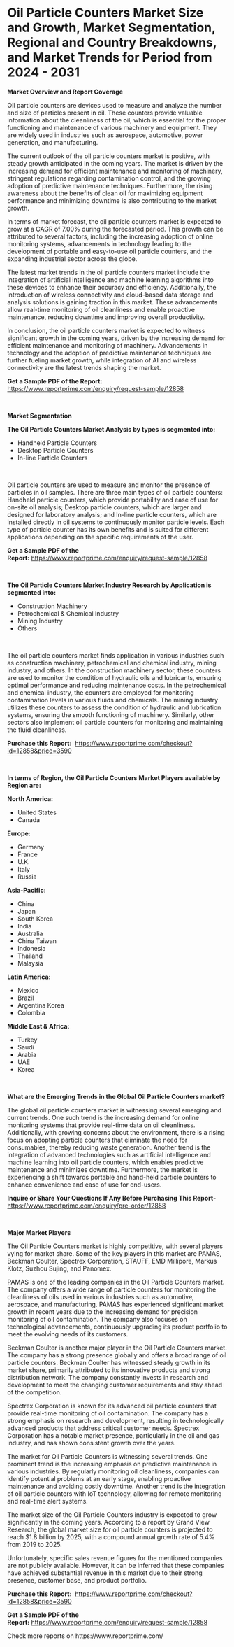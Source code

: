<p><h1>Oil Particle Counters Market Size and Growth, Market Segmentation, Regional and Country Breakdowns, and Market Trends for Period from 2024 -  2031</h1></p><p><strong>Market Overview and Report Coverage</strong></p>
<p><p>Oil particle counters are devices used to measure and analyze the number and size of particles present in oil. These counters provide valuable information about the cleanliness of the oil, which is essential for the proper functioning and maintenance of various machinery and equipment. They are widely used in industries such as aerospace, automotive, power generation, and manufacturing.</p><p>The current outlook of the oil particle counters market is positive, with steady growth anticipated in the coming years. The market is driven by the increasing demand for efficient maintenance and monitoring of machinery, stringent regulations regarding contamination control, and the growing adoption of predictive maintenance techniques. Furthermore, the rising awareness about the benefits of clean oil for maximizing equipment performance and minimizing downtime is also contributing to the market growth.</p><p>In terms of market forecast, the oil particle counters market is expected to grow at a CAGR of 7.00% during the forecasted period. This growth can be attributed to several factors, including the increasing adoption of online monitoring systems, advancements in technology leading to the development of portable and easy-to-use oil particle counters, and the expanding industrial sector across the globe.</p><p>The latest market trends in the oil particle counters market include the integration of artificial intelligence and machine learning algorithms into these devices to enhance their accuracy and efficiency. Additionally, the introduction of wireless connectivity and cloud-based data storage and analysis solutions is gaining traction in this market. These advancements allow real-time monitoring of oil cleanliness and enable proactive maintenance, reducing downtime and improving overall productivity.</p><p>In conclusion, the oil particle counters market is expected to witness significant growth in the coming years, driven by the increasing demand for efficient maintenance and monitoring of machinery. Advancements in technology and the adoption of predictive maintenance techniques are further fueling market growth, while integration of AI and wireless connectivity are the latest trends shaping the market.</p></p>
<p><strong>Get a Sample PDF of the Report:</strong> <a href="https://www.reportprime.com/enquiry/request-sample/12858">https://www.reportprime.com/enquiry/request-sample/12858</a></p>
<p>&nbsp;</p>
<p><strong>Market Segmentation</strong></p>
<p><strong>The Oil Particle Counters Market Analysis by types is segmented into:</strong></p>
<p><ul><li>Handheld Particle Counters</li><li>Desktop Particle Counters</li><li>In-line Particle Counters</li></ul></p>
<p>&nbsp;</p>
<p><p>Oil particle counters are used to measure and monitor the presence of particles in oil samples. There are three main types of oil particle counters: Handheld particle counters, which provide portability and ease of use for on-site oil analysis; Desktop particle counters, which are larger and designed for laboratory analysis; and In-line particle counters, which are installed directly in oil systems to continuously monitor particle levels. Each type of particle counter has its own benefits and is suited for different applications depending on the specific requirements of the user.</p></p>
<p><strong>Get a Sample PDF of the Report:</strong>&nbsp;<a href="https://www.reportprime.com/enquiry/request-sample/12858">https://www.reportprime.com/enquiry/request-sample/12858</a></p>
<p>&nbsp;</p>
<p><strong>The Oil Particle Counters Market Industry Research by Application is segmented into:</strong></p>
<p><ul><li>Construction Machinery</li><li>Petrochemical & Chemical Industry</li><li>Mining Industry</li><li>Others</li></ul></p>
<p>&nbsp;</p>
<p><p>The oil particle counters market finds application in various industries such as construction machinery, petrochemical and chemical industry, mining industry, and others. In the construction machinery sector, these counters are used to monitor the condition of hydraulic oils and lubricants, ensuring optimal performance and reducing maintenance costs. In the petrochemical and chemical industry, the counters are employed for monitoring contamination levels in various fluids and chemicals. The mining industry utilizes these counters to assess the condition of hydraulic and lubrication systems, ensuring the smooth functioning of machinery. Similarly, other sectors also implement oil particle counters for monitoring and maintaining the fluid cleanliness.</p></p>
<p><strong>Purchase this Report:</strong>&nbsp; <a href="https://www.reportprime.com/checkout?id=12858&price=3590">https://www.reportprime.com/checkout?id=12858&price=3590</a></p>
<p>&nbsp;</p>
<p><strong>In terms of Region, the Oil Particle Counters Market Players available by Region are:</strong></p>
<p>
    <p> <strong> North America: </strong>
        <ul>
            <li>United States</li>
            <li>Canada</li>
        </ul>
        </p> 
    <p> <strong> Europe: </strong>
        <ul>
            <li>Germany</li>
            <li>France</li>
            <li>U.K.</li>
            <li>Italy</li>
            <li>Russia</li>
        </ul>
        </p> 
    <p> <strong> Asia-Pacific: </strong>
        <ul>
            <li>China</li>
            <li>Japan</li>
            <li>South Korea</li>
            <li>India</li>
            <li>Australia</li>
            <li>China Taiwan</li>
            <li>Indonesia</li>
            <li>Thailand</li>
            <li>Malaysia</li>
        </ul>
        </p> 
    <p> <strong> Latin America: </strong>
        <ul>
            <li>Mexico</li>
            <li>Brazil</li>
            <li>Argentina Korea</li>
            <li>Colombia</li>
        </ul>
        </p> 
    <p> <strong> Middle East & Africa: </strong>
        <ul>
            <li>Turkey</li>
            <li>Saudi</li>
            <li>Arabia</li>
            <li>UAE</li>
            <li>Korea</li>
        </ul>
    </p>
    </p>
<p>&nbsp;</p>
<p><strong>What are the Emerging Trends in the Global Oil Particle Counters market?</strong></p>
<p><p>The global oil particle counters market is witnessing several emerging and current trends. One such trend is the increasing demand for online monitoring systems that provide real-time data on oil cleanliness. Additionally, with growing concerns about the environment, there is a rising focus on adopting particle counters that eliminate the need for consumables, thereby reducing waste generation. Another trend is the integration of advanced technologies such as artificial intelligence and machine learning into oil particle counters, which enables predictive maintenance and minimizes downtime. Furthermore, the market is experiencing a shift towards portable and hand-held particle counters to enhance convenience and ease of use for end-users.</p></p>
<p><strong>Inquire or Share Your Questions If Any Before Purchasing This Report</strong>- <a href="https://www.reportprime.com/enquiry/pre-order/12858">https://www.reportprime.com/enquiry/pre-order/12858</a></p>
<p>&nbsp;</p>
<p><strong>Major Market Players</strong></p>
<p><p>The Oil Particle Counters market is highly competitive, with several players vying for market share. Some of the key players in this market are PAMAS, Beckman Coulter, Spectrex Corporation, STAUFF, EMD Millipore, Markus Klotz, Suzhou Sujing, and Panomex.</p><p>PAMAS is one of the leading companies in the Oil Particle Counters market. The company offers a wide range of particle counters for monitoring the cleanliness of oils used in various industries such as automotive, aerospace, and manufacturing. PAMAS has experienced significant market growth in recent years due to the increasing demand for precision monitoring of oil contamination. The company also focuses on technological advancements, continuously upgrading its product portfolio to meet the evolving needs of its customers.</p><p>Beckman Coulter is another major player in the Oil Particle Counters market. The company has a strong presence globally and offers a broad range of oil particle counters. Beckman Coulter has witnessed steady growth in its market share, primarily attributed to its innovative products and strong distribution network. The company constantly invests in research and development to meet the changing customer requirements and stay ahead of the competition.</p><p>Spectrex Corporation is known for its advanced oil particle counters that provide real-time monitoring of oil contamination. The company has a strong emphasis on research and development, resulting in technologically advanced products that address critical customer needs. Spectrex Corporation has a notable market presence, particularly in the oil and gas industry, and has shown consistent growth over the years.</p><p>The market for Oil Particle Counters is witnessing several trends. One prominent trend is the increasing emphasis on predictive maintenance in various industries. By regularly monitoring oil cleanliness, companies can identify potential problems at an early stage, enabling proactive maintenance and avoiding costly downtime. Another trend is the integration of oil particle counters with IoT technology, allowing for remote monitoring and real-time alert systems.</p><p>The market size of the Oil Particle Counters industry is expected to grow significantly in the coming years. According to a report by Grand View Research, the global market size for oil particle counters is projected to reach $1.8 billion by 2025, with a compound annual growth rate of 5.4% from 2019 to 2025.</p><p>Unfortunately, specific sales revenue figures for the mentioned companies are not publicly available. However, it can be inferred that these companies have achieved substantial revenue in this market due to their strong presence, customer base, and product portfolio.</p></p>
<p><strong>Purchase this Report:</strong>&nbsp;&nbsp;<a href="https://www.reportprime.com/checkout?id=12858&price=3590">https://www.reportprime.com/checkout?id=12858&price=3590</a></p>
<p></p>
<p><strong>Get a Sample PDF of the Report:</strong>&nbsp;<a href="https://www.reportprime.com/enquiry/request-sample/12858">https://www.reportprime.com/enquiry/request-sample/12858</a></p>
<p>Check more reports on https://www.reportprime.com/</p>